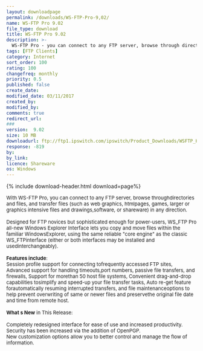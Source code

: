 ```yaml
---
layout: downloadpage
permalink: /downloads/WS-FTP-Pro-9,02/
name: WS-FTP Pro 9.02
file_type: download
title: WS-FTP Pro 9.02
description: >-
  WS-FTP Pro - you can connect to any FTP server, browse through directories and files, and transfer files
tags: [FTP Clients]
category: Internet
sort_order: 100
rating: 100
changefreq: monthly
priority: 0.5
published: false
create_date: 
modified_date: 03/11/2017
created_by: 
modified_by: 
comments: true
redirect_url: 
### 
version:  9.02
size: 10 MB
downloadurl: ftp://ftp1.ipswitch.com/ipswitch/Product_Downloads/WSFTP_HomeT128_Install.exe
response: -819
by: 
by_link: 
licence: Shareware
os: Windows
---
```


{% include download-header.html download=page%}

<p style="fix-download-text !important">
<p><font size="2"><p>With WS-FTP Pro, you can connect to any FTP server, browse throughdirectories and files, and transfer files (such as web graphics, htmlpages, games, larger or graphics intensive files and drawings,software, or shareware) in any direction.<br />
<br />
Designed for FTP novices but sophisticated enough for power-users, WS_FTP Pro all-new Windows Explorer Interface lets you copy and move files within the familiar WindowsExplorer, using the same reliable "core engine" as the classic WS_FTPinterface (either or both interfaces may be installed and usedinterchangeably). <br />
<br />
<strong>Features include</strong>:<br />
Session profile support for connecting tofrequently accessed FTP sites, Advanced support for handling timeouts,port numbers, passive file transfers, and firewalls, Support for morethan 50 host file systems, Convenient drag-and-drop capabilities tosimplify and speed-up your file transfer tasks, Auto re-get feature forautomatically resuming interrupted transfers, and file maintenanceoptions to help prevent overwriting of same or newer files and preservethe original file date and time from remote host.<br />
<br />
<strong>What s New</strong> in This Release:<br />
<br />
Completely redesigned interface for ease of use and increased productivity. <br />
Security has been increased via the addition of OpenPGP. <br />
New customization options allow you to better control and manage the flow of information.</p></p></p>
